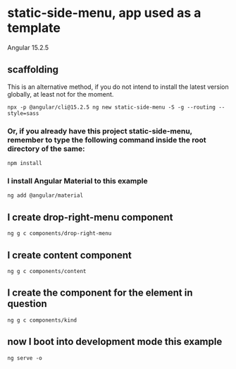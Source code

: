 # static-side-menu, app used as a template

Angular 15.2.5

## scaffolding

This is an alternative method, if you do not intend to install the latest version globally, at least not for the moment.

```shell
npx -p @angular/cli@15.2.5 ng new static-side-menu -S -g --routing --style=sass
```

### Or, if you already have this project static-side-menu, remember to type the following command inside the root directory of the same:

```shell
npm install
```

### I install Angular Material to this example

```shell
ng add @angular/material
```

## I create drop-right-menu component

```shell
ng g c components/drop-right-menu
```

## I create content component

```shell
ng g c components/content
```

## I create the component for the element in question

```shell
ng g c components/kind
```

## now I boot into development mode this example

```shell
ng serve -o
```
